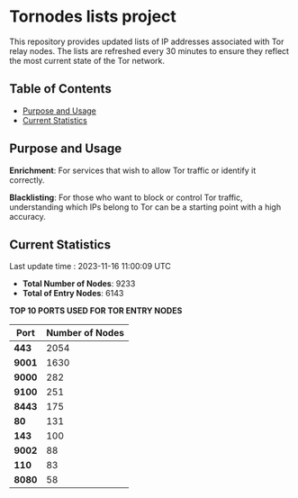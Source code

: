 # Tornodes lists project

This repository provides updated lists of IP addresses associated with Tor relay nodes. The lists are refreshed every 30 minutes to ensure they reflect the most current state of the Tor network.

## Table of Contents

- [Purpose and Usage](#purpose-and-usage)
- [Current Statistics](#current-statistics)


## Purpose and Usage

**Enrichment**: For services that wish to allow Tor traffic or identify it correctly.

**Blacklisting**: For those who want to block or control Tor traffic, understanding which IPs belong to Tor can be a starting point with a high accuracy.

## Current Statistics

Last update time : 2023-11-16 11:00:09 UTC

- **Total Number of Nodes**: 9233
- **Total of Entry Nodes**: 6143

**TOP 10 PORTS USED FOR TOR ENTRY NODES**

| **Port** | **Number of Nodes** |
|------|-----------------|
| **443**   | 2054  |
| **9001**   | 1630  |
| **9000**   | 282  |
| **9100**   | 251  |
| **8443**   | 175  |
| **80**   | 131  |
| **143**   | 100  |
| **9002**   | 88  |
| **110**   | 83  |
| **8080**   | 58  |

